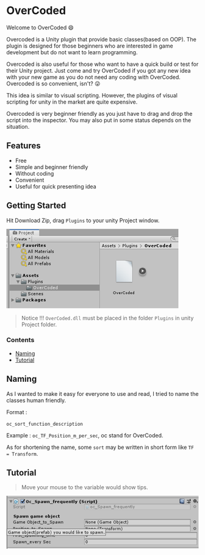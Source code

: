 # OverCoded
Welcome to OverCoded :smile:

Overcoded is a Unity plugin that provide basic classes(based on OOP). The plugin is designed for those beginners who are interested in game development but do not want to learn programming. 

Overcoded is also useful for those who want to have a quick build or test for their Unity project. 
Just come and try OverCoded if you got any new idea with your new game as you do not need any coding with OverCoded. 
Overcoded is so convenient, isn't? :stuck_out_tongue_winking_eye:

This idea is similar to visual scripting. However, the plugins of visual scripting for unity in the market are quite expensive.

Overcoded is very beginner friendly as you just have to drag and drop the script into the inspector. You may also put in some status depends on the situation. 

## Features
* Free
* Simple and beginner friendly
* Without coding
* Convenient
* Useful for quick presenting idea

## Getting Started
Hit Download Zip, drag ```Plugins``` to your unity Project window.

![Location](https://github.com/LKH819/OverCoded/blob/master/Photo/Location.png "Location")

> Notice !!! ```OverCoded.dll``` must be placed in the folder ```Plugins``` in unity Project folder.

### Contents
* [Naming](#Naming)
* [Tutorial](#Tutorial)

## Naming
As I wanted to make it easy for everyone to use and read, I tried to name the classes human friendly.

Format :
```
oc_sort_function_description
```

Example : ```oc_TF_Position_m_per_sec```, oc stand for OverCoded.

As for shortening the name, some ```sort``` may be written in short form like ```TF = Transform```.

## Tutorial

>Move your mouse to the variable would show tips.

![ToolTip](https://github.com/LKH819/OverCoded/blob/master/Photo/tooltip.png "ToolTip")
